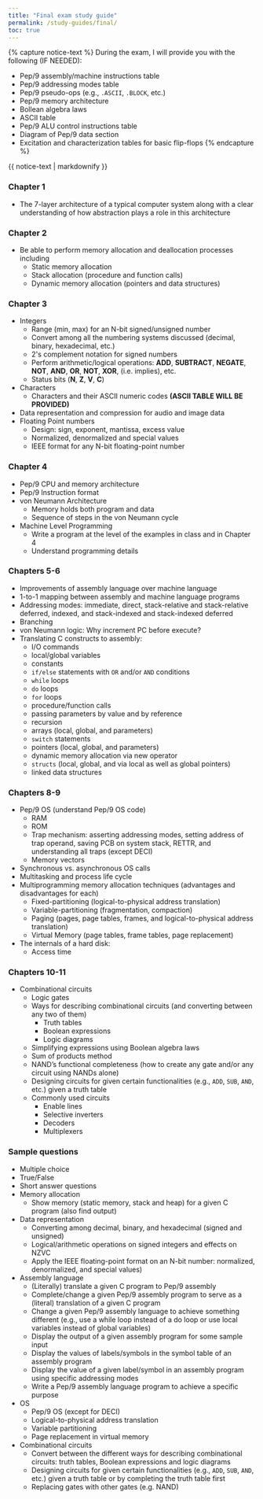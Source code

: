 ```yaml
---
title: "Final exam study guide"
permalink: /study-guides/final/
toc: true
---
```


{% capture notice-text %}
During the exam, I will provide you with the following (IF NEEDED):
* Pep/9 assembly/machine instructions table
* Pep/9 addressing modes table
* Pep/9 pseudo-ops (e.g., `.ASCII`, `.BLOCK`, etc.)
* Pep/9 memory architecture
* Bollean algebra laws
* ASCII table
* Pep/9 ALU control instructions table
* Diagram of Pep/9 data section
* Excitation and characterization tables for basic flip-flops
{% endcapture %}

<div class="notice--info">
  {{ notice-text | markdownify }}
</div>

### Chapter 1
* The 7-layer architecture of a typical computer system along with a clear
  understanding of how abstraction plays a role in this architecture

### Chapter 2
* Be able to perform memory allocation and deallocation processes including
  * Static memory allocation
  * Stack allocation (procedure and function calls)
  * Dynamic memory allocation (pointers and data structures)

### Chapter 3
* Integers
  * Range (min, max) for an N-bit signed/unsigned number
  * Convert among all the numbering systems discussed (decimal, binary,
    hexadecimal, etc.)
  * 2's complement notation for signed numbers
  * Perform arithmetic/logical operations: **ADD**, **SUBTRACT**, **NEGATE**,
    **NOT**, **AND**, **OR**, **NOT**, **XOR**, <span class="fas
    fa-long-arrow-alt-right"></span> (i.e. implies), etc.
  * Status bits (**N**, **Z**, **V**, **C**)
* Characters
  * Characters and their ASCII numeric codes **(ASCII TABLE WILL BE PROVIDED)**
* Data representation and compression for audio and image data
* Floating Point numbers
  * Design: sign, exponent, mantissa, excess value
  * Normalized, denormalized and special values
  * IEEE format for any N-bit floating-point number

### Chapter 4
* Pep/9 CPU and memory architecture
* Pep/9 Instruction format
* von Neumann Architecture
  * Memory holds both program and data
  * Sequence of steps in the von Neumann cycle
* Machine Level Programming
  * Write a program at the level of the examples in class and in Chapter 4
  * Understand programming details

### Chapters 5-6
* Improvements of assembly language over machine language
* 1-to-1 mapping between assembly and machine language programs
* Addressing modes: immediate, direct, stack-relative and stack-relative
  deferred, indexed, and stack-indexed and stack-indexed deferred
* Branching
* von Neumann logic: Why increment PC before execute?
* Translating C constructs to assembly:
  * I/O commands
  * local/global variables
  * constants
  * `if/else` statements with `OR` and/or `AND` conditions
  * `while` loops
  * `do` loops
  * `for` loops
  * procedure/function calls
  * passing parameters by value and by reference
  * recursion
  * arrays (local, global, and parameters)
  * `switch` statements
  * pointers (local, global, and parameters)
  * dynamic memory allocation via new operator
  * `structs` (local, global, and via local as well as global pointers)
  * linked data structures

### Chapters 8-9
* Pep/9 OS (understand Pep/9 OS code)
  * RAM
  * ROM
  * Trap mechanism: asserting addressing modes, setting address of trap
    operand, saving PCB on system stack, RETTR, and understanding all traps
    (except DECI)
  * Memory vectors
* Synchronous vs. asynchronous OS calls
* Multitasking and process life cycle
* Multiprogramming memory allocation techniques (advantages and disadvantages
  for each)
  * Fixed-partitioning (logical-to-physical address translation)
  * Variable-partitioning (fragmentation, compaction)
  * Paging (pages, page tables, frames, and logical-to-physical address
    translation)
  * Virtual Memory (page tables, frame tables, page replacement)
* The internals of a hard disk:
  * Access time

### Chapters 10-11
* Combinational circuits
  * Logic gates
  * Ways for describing combinational circuits (and converting between any two
    of them)
    * Truth tables
    * Boolean expressions
    * Logic diagrams
  * Simplifying expressions using Boolean algebra laws
  * Sum of products method
  * NAND’s functional completeness (how to create any gate and/or any circuit
    using NANDs alone)
  * Designing circuits for given certain functionalities (e.g., `ADD`, `SUB`,
    `AND`, etc.) given a truth table
  * Commonly used circuits
    * Enable lines
    * Selective inverters
    * Decoders
    * Multiplexers

### Sample questions
* Multiple choice
* True/False
* Short answer questions
* Memory allocation
  * Show memory (static memory, stack and heap) for a given C program (also find
    output)
* Data representation
  * Converting among decimal, binary, and hexadecimal (signed and unsigned)
  * Logical/arithmetic operations on signed integers and effects on NZVC
  * Apply the IEEE floating-point format on an N-bit number: normalized,
    denormalized, and special values)
* Assembly language
  * (Literally) translate a given C program to Pep/9 assembly
  * Complete/change a given Pep/9 assembly program to serve as a (literal)
    translation of a given C program
  * Change a given Pep/9 assembly language to achieve something different (e.g.,
    use a while loop instead of a do loop or use local variables instead of
    global variables)
  * Display the output of a given assembly program for some sample input
  * Display the values of labels/symbols in the symbol table of an assembly
    program
  * Display the value of a given label/symbol in an assembly program using
    specific addressing modes
  * Write a Pep/9 assembly language program to achieve a specific purpose
* OS
  * Pep/9 OS (except for DECI)
  * Logical-to-physical address translation
  * Variable partitioning
  * Page replacement in virtual memory
* Combinational circuits
  * Convert between the different ways for describing combinational circuits:
    truth tables, Boolean expressions and logic diagrams
  * Designing circuits for given certain functionalities (e.g., `ADD`, `SUB`,
    `AND`, etc.) given a truth table or by completing the truth table first
  * Replacing gates with other gates (e.g. NAND)
